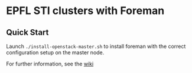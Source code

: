 # EPFL STI clusters with Foreman

## Quick Start

Launch `./install-openstack-master.sh` to install foreman with the
correct configuration setup on the master node.

For further information, see the [wiki](https://github.com/epfl-sti/cluster.foreman/wiki)
